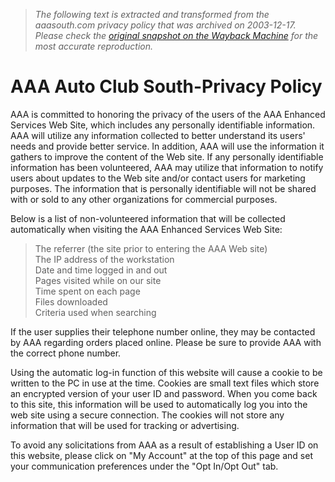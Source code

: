 > *The following text is extracted and transformed from the aaasouth.com privacy policy that was archived on 2003-12-17. Please check the [original snapshot on the Wayback Machine](https://web.archive.org/web/20031217023549id_/http%3A//www.aaasouth.com/main_privacy.asp) for the most accurate reproduction.*

# AAA Auto Club South-Privacy Policy

AAA is committed to honoring the privacy of the users of the AAA Enhanced Services Web Site, which includes any personally identifiable information. AAA will utilize any information collected to better understand its users' needs and provide better service. In addition, AAA will use the information it gathers to improve the content of the Web site. If any personally identifiable information has been volunteered, AAA may utilize that information to notify users about updates to the Web site and/or contact users for marketing purposes. The information that is personally identifiable will not be shared with or sold to any other organizations for commercial purposes.

Below is a list of non-volunteered information that will be collected automatically when visiting the AAA Enhanced Services Web Site: 

> The referrer (the site prior to entering the AAA Web site)  
>  The IP address of the workstation   
>  Date and time logged in and out  
>  Pages visited while on our site   
>  Time spent on each page  
>  Files downloaded   
>  Criteria used when searching   
> 

If the user supplies their telephone number online, they may be contacted by AAA regarding orders placed online. Please be sure to provide AAA with the correct phone number.

Using the automatic log-in function of this website will cause a cookie to be written to the PC in use at the time. Cookies are small text files which store an encrypted version of your user ID and password. When you come back to this site, this information will be used to automatically log you into the web site using a secure connection. The cookies will not store any information that will be used for tracking or advertising.

To avoid any solicitations from AAA as a result of establishing a User ID on this website, please click on "My Account" at the top of this page and set your communication preferences under the "Opt In/Opt Out" tab.
